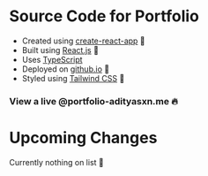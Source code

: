 # Source Code for Portfolio

- Created using [create-react-app](https://create-react-app.dev) 🔨
- Built using [React.js](https://nextjs.org) 🎉
- Uses [TypeScript](https://www.typescriptlang.org/)
- Deployed on [github.io]() 🚀
- Styled using [Tailwind CSS](https://tailwindcss.com) 🎨


### View a live @portfolio-adityasxn.me 🔥

# Upcoming Changes
Currently nothing on list 🥹